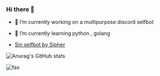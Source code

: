 ### Hi there 👋

- 🔭 I’m currently working on a multipurpose discord selfbot
- 🌱 I’m currently learning python , golang


- [Sin selfbot by Sipher](https://github.com/Sipherbot)

![Anurag's GitHub stats](https://github-readme-stats.vercel.app/api?username=simulates&show_icons=true&theme=dracula)

<img src="https://komarev.com/ghpvc/?username=simulates&color=blue" alt="fax" width="" height="">

